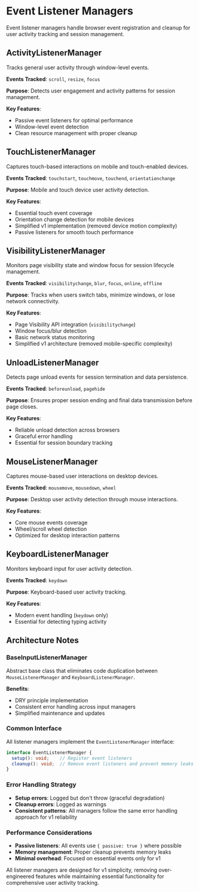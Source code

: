 # Event Listener Managers

Event listener managers handle browser event registration and cleanup for user activity tracking and session management.

## ActivityListenerManager

Tracks general user activity through window-level events.

**Events Tracked**: `scroll`, `resize`, `focus`

**Purpose**: Detects user engagement and activity patterns for session management.

**Key Features**:
- Passive event listeners for optimal performance
- Window-level event detection
- Clean resource management with proper cleanup

## TouchListenerManager

Captures touch-based interactions on mobile and touch-enabled devices.

**Events Tracked**: `touchstart`, `touchmove`, `touchend`, `orientationchange`

**Purpose**: Mobile and touch device user activity detection.

**Key Features**:
- Essential touch event coverage
- Orientation change detection for mobile devices
- Simplified v1 implementation (removed device motion complexity)
- Passive listeners for smooth touch performance

## VisibilityListenerManager

Monitors page visibility state and window focus for session lifecycle management.

**Events Tracked**: `visibilitychange`, `blur`, `focus`, `online`, `offline`

**Purpose**: Tracks when users switch tabs, minimize windows, or lose network connectivity.

**Key Features**:
- Page Visibility API integration (`visibilitychange`)
- Window focus/blur detection
- Basic network status monitoring
- Simplified v1 architecture (removed mobile-specific complexity)

## UnloadListenerManager

Detects page unload events for session termination and data persistence.

**Events Tracked**: `beforeunload`, `pagehide`

**Purpose**: Ensures proper session ending and final data transmission before page closes.

**Key Features**:
- Reliable unload detection across browsers
- Graceful error handling
- Essential for session boundary tracking

## MouseListenerManager

Captures mouse-based user interactions on desktop devices.

**Events Tracked**: `mousemove`, `mousedown`, `wheel`

**Purpose**: Desktop user activity detection through mouse interactions.

**Key Features**:
- Core mouse events coverage
- Wheel/scroll wheel detection
- Optimized for desktop interaction patterns

## KeyboardListenerManager

Monitors keyboard input for user activity detection.

**Events Tracked**: `keydown`

**Purpose**: Keyboard-based user activity tracking.

**Key Features**:
- Modern event handling (`keydown` only)
- Essential for detecting typing activity

## Architecture Notes

### BaseInputListenerManager

Abstract base class that eliminates code duplication between `MouseListenerManager` and `KeyboardListenerManager`.

**Benefits**:
- DRY principle implementation
- Consistent error handling across input managers
- Simplified maintenance and updates

### Common Interface

All listener managers implement the `EventListenerManager` interface:

```typescript
interface EventListenerManager {
  setup(): void;    // Register event listeners
  cleanup(): void;  // Remove event listeners and prevent memory leaks
}
```

### Error Handling Strategy

- **Setup errors**: Logged but don't throw (graceful degradation)
- **Cleanup errors**: Logged as warnings
- **Consistent patterns**: All managers follow the same error handling approach for v1 reliability

### Performance Considerations

- **Passive listeners**: All events use `{ passive: true }` where possible
- **Memory management**: Proper cleanup prevents memory leaks
- **Minimal overhead**: Focused on essential events only for v1

All listener managers are designed for v1 simplicity, removing over-engineered features while maintaining essential functionality for comprehensive user activity tracking.